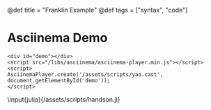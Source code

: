 @def title = "Franklin Example"
@def tags = ["syntax", "code"]

# Asciinema Demo

~~~
<div id="demo"></div>
<script src="/libs/asciinema/asciinema-player.min.js"></script>
<script>
AsciinemaPlayer.create('/assets/scripts/yao.cast', document.getElementById('demo'));
</script>
~~~

\input{julia}{/assets/scripts/handson.jl}
